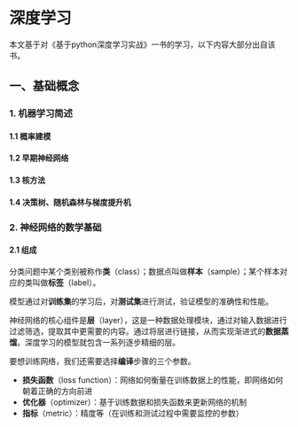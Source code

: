 # 深度学习

本文基于对《基于python深度学习实战》一书的学习，以下内容大部分出自该书。

## 一、基础概念

### 1. 机器学习简述

#### 1.1 概率建模



#### 1.2 早期神经网络



#### 1.3 核方法



#### 1.4 决策树、随机森林与梯度提升机



### 2. 神经网络的数学基础

#### 2.1 组成

分类问题中某个类别被称作**类**（class）；数据点叫做**样本**（sample）；某个样本对应的类叫做**标签**（label）。

模型通过对**训练集**的学习后，对**测试集**进行测试，验证模型的准确性和性能。

神经网络的核心组件是**层**（layer），这是一种数据处理模块，通过对输入数据进行过滤筛选，提取其中更需要的内容。通过将层进行链接，从而实现渐进式的**数据蒸馏**。深度学习的模型就包含一系列逐步精细的层。

要想训练网络，我们还需要选择**编译**步骤的三个参数。

- **损失函数**（loss function）：网络如何衡量在训练数据上的性能，即网络如何朝着正确的方向前进
- **优化器**（optimizer）：基于训练数据和损失函数来更新网络的机制
- **指标**（metric）：精度等（在训练和测试过程中需要监控的参数）





